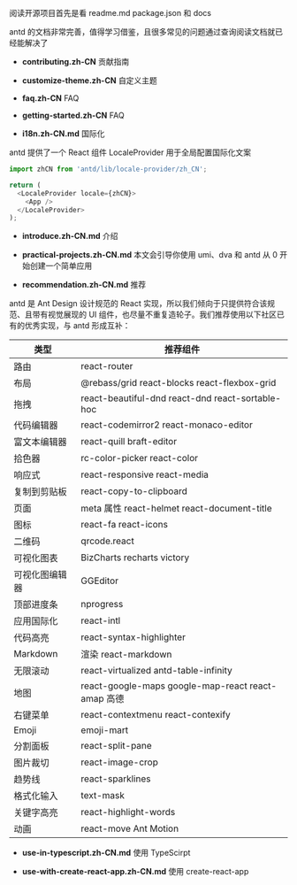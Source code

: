 阅读开源项目首先是看 readme.md package.json 和 docs

antd 的文档非常完善，值得学习借鉴，且很多常见的问题通过查询阅读文档就已经能解决了

- **contributing.zh-CN** 贡献指南

- **customize-theme.zh-CN** 自定义主题

- **faq.zh-CN** FAQ

- **getting-started.zh-CN** FAQ

- **i18n.zh-CN.md** 国际化

antd 提供了一个 React 组件 LocaleProvider 用于全局配置国际化文案

```js
import zhCN from 'antd/lib/locale-provider/zh_CN';

return (
  <LocaleProvider locale={zhCN}>
    <App />
  </LocaleProvider>
);
```

- **introduce.zh-CN.md** 介绍

- **practical-projects.zh-CN.md** 本文会引导你使用 umi、dva 和 antd 从 0 开始创建一个简单应用

- **recommendation.zh-CN.md** 推荐

antd 是 Ant Design 设计规范的 React 实现，所以我们倾向于只提供符合该规范、且带有视觉展现的 UI 组件，也尽量不重复造轮子。我们推荐使用以下社区已有的优秀实现，与 antd 形成互补：

| 类型           | 推荐组件                                           |
| -------------- | -------------------------------------------------- |
| 路由           | react-router                                       |
| 布局           | @rebass/grid react-blocks react-flexbox-grid       |
| 拖拽           | react-beautiful-dnd react-dnd react-sortable-hoc   |
| 代码编辑器     | react-codemirror2 react-monaco-editor              |
| 富文本编辑器   | react-quill braft-editor                           |
| 拾色器         | rc-color-picker react-color                        |
| 响应式         | react-responsive react-media                       |
| 复制到剪贴板   | react-copy-to-clipboard                            |
| 页面           | meta 属性 react-helmet react-document-title        |
| 图标           | react-fa react-icons                               |
| 二维码         | qrcode.react                                       |
| 可视化图表     | BizCharts recharts victory                         |
| 可视化图编辑器 | GGEditor                                           |
| 顶部进度条     | nprogress                                          |
| 应用国际化     | react-intl                                         |
| 代码高亮       | react-syntax-highlighter                           |
| Markdown       | 渲染 react-markdown                                |
| 无限滚动       | react-virtualized antd-table-infinity              |
| 地图           | react-google-maps google-map-react react-amap 高德 |
| 右键菜单       | react-contextmenu react-contexify                  |
| Emoji          | emoji-mart                                         |
| 分割面板       | react-split-pane                                   |
| 图片裁切       | react-image-crop                                   |
| 趋势线         | react-sparklines                                   |
| 格式化输入     | text-mask                                          |
| 关键字高亮     | react-highlight-words                              |
| 动画           | react-move Ant Motion                              |

- **use-in-typescript.zh-CN.md** 使用 TypeScirpt

- **use-with-create-react-app.zh-CN.md** 使用 create-react-app

